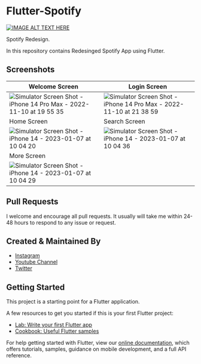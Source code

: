 # Flutter-Spotify

[![IMAGE ALT TEXT HERE](https://img.youtube.com/vi/YOUTUBE_VIDEO_ID_HERE/0.jpg)](https://www.youtube.com/watch?v=YOUTUBE_VIDEO_ID_HERE)

Spotify Redesign.

In this repository contains Redesinged Spotify App using Flutter.

## Screenshots

| Welcome Screen  | Login Screen |
| ------------- | ------------- |
| ![Simulator Screen Shot - iPhone 14 Pro Max - 2022-11-10 at 19 55 35](https://user-images.githubusercontent.com/14290499/201520387-8715ee0e-f689-44fe-ac4b-cae6505f0dda.png)  | ![Simulator Screen Shot - iPhone 14 Pro Max - 2022-11-10 at 21 38 59](https://user-images.githubusercontent.com/14290499/201520398-edf21842-e948-44a5-a8b7-02b15e3ea0f7.png)  |
| Home Screen | Search Screen |
| ![Simulator Screen Shot - iPhone 14 - 2023-01-07 at 10 04 20](https://user-images.githubusercontent.com/14290499/211138790-b4ca340d-17c0-43d4-bb22-816af8a9b165.png) |![Simulator Screen Shot - iPhone 14 - 2023-01-07 at 10 04 36](https://user-images.githubusercontent.com/14290499/211138794-b5c1f0d5-cdfa-4bb8-b8aa-8c3344b4ed74.png)
| More Screen | |
|  ![Simulator Screen Shot - iPhone 14 - 2023-01-07 at 10 04 29](https://user-images.githubusercontent.com/14290499/211138888-c7383c23-c54f-49e4-afc3-86f8d6bfd555.png)

## Pull Requests

I welcome and encourage all pull requests. It usually will take me within 24-48 hours to respond to any issue or request.


## Created & Maintained By

- [Instagram](https://www.instagram.com/faiz.rhm)
- [Youtube Channel](https://www.youtube.com/channel/UCM1OzZsZ5FQIg01vdKGAw7g)
- [Twitter](https://twitter.com/faiz_rhm)


## Getting Started

This project is a starting point for a Flutter application.

A few resources to get you started if this is your first Flutter project:

- [Lab: Write your first Flutter app](https://flutter.dev/docs/get-started/codelab)
- [Cookbook: Useful Flutter samples](https://flutter.dev/docs/cookbook)

For help getting started with Flutter, view our
[online documentation](https://flutter.dev/docs), which offers tutorials,
samples, guidance on mobile development, and a full API reference.
